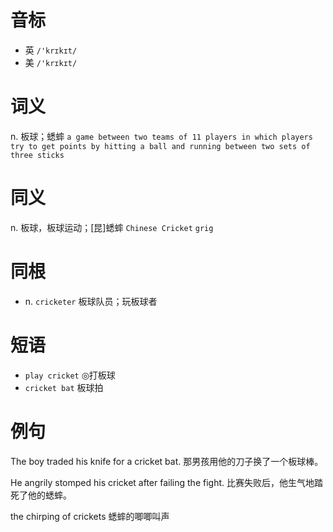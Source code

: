 # 音标

- 英 `/'krɪkɪt/`
- 美 `/'krɪkɪt/`

# 词义

n. 板球；蟋蟀
`a game between two teams of 11 players in which players try to get points by hitting a ball and running between two sets of three sticks`

# 同义

n. 板球，板球运动；[昆]蟋蟀
`Chinese Cricket` `grig`

# 同根

- n. `cricketer` 板球队员；玩板球者

# 短语

- `play cricket` ◎打板球
- `cricket bat` 板球拍

# 例句

The boy traded his knife for a cricket bat.
那男孩用他的刀子换了一个板球棒。

He angrily stomped his cricket after failing the fight.
比赛失败后，他生气地踏死了他的蟋蟀。

the chirping of crickets
蟋蟀的唧唧叫声


